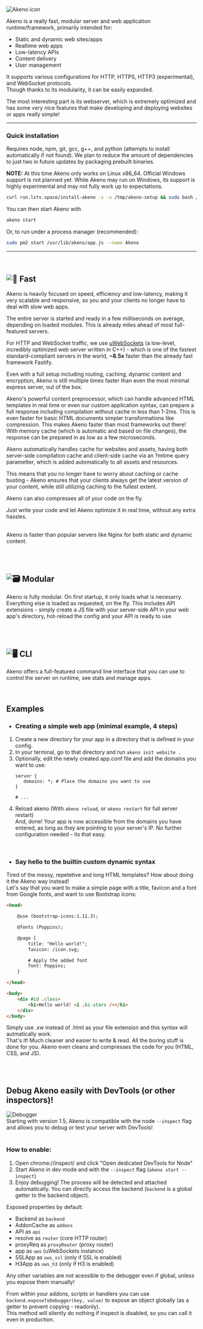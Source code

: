 <img src="https://cdn.extragon.cloud/file/a6ee0da416b4eebcd4c9899fa9caa0d7.png" alt="Akeno icon"> <br>

Akeno is a really fast, modular server and web application runtime/framework, primarily intended for:<br>
- Static and dynamic web sites/apps
- Realtime web apps
- Low-latency APIs
- Content delivery
- User management

It supports various configurations for HTTP, HTTPS, HTTP3 (experimental), and WebSocket protocols.<br>
Though thanks to its modularity, it can be easily expanded.


The most interesting part is its webserver, which is extremely optimized and has some very nice features that make developing and deploying websites or apps really simple!


---
### Quick installation
Requires node, npm, git, gcc, g++, and python (attempts to install automatically if not found). We plan to reduce the amount of dependencies to just two in future updates by packaging prebuilt binaries.<br>

**NOTE:** At this time Akeno only works on Linux x86_64. Official Windows support is not planned yet. While Akeno may run on Windows, its support is highly experimental and may not fully work up to expectations.<br>
```sh
curl run.lstv.space/install-akeno -s -o /tmp/akeno-setup && sudo bash /tmp/akeno-setup
```
You can then start Akeno with
```sh
akeno start
```
Or, to run under a process manager (recommended):
```sh
sudo pm2 start /usr/lib/akeno/app.js --name Akeno
```

---
<br>

![🚀 Fast](https://github.com/the-lstv/Akeno/assets/62482747/d7f3466c-c833-4fca-a57b-e93f7aca0882)
---

Akeno is heavily focused on speed, efficiency and low-latency, making it very scalable and responsive, so you and your clients no longer have to deal with slow web apps.

The entire server is started and ready in a few milliseconds on average, depending on loaded modules. This is already miles ahead of most full-featured servers.

For HTTP and WebSocket traffic, we use [uWebSockets](https://github.com/uNetworking/uWebSockets.js) (a low-level, incredibly optimized web server written in C++) - which is one of the fastest standard-compliant servers in the world, **~8.5x** faster than the already fast framework Fastify.

Even with a full setup including routing, caching, dynamic content and encryption, Akeno is still multiple times faster than even the most minimal express server, out of the box.

Akeno's powerful content preprocessor, which can handle advanced HTML templates in real time or even our custom application syntax, can prepare a full response including compilation without cache in less than 1-2ms. This is even faster for basic HTML documents simpler transformations like compression.
This makes Akeno faster than most frameworks out there!
With memory cache (which is automatic and based on file changes), the response can be prepared in as low as a few microseconds.

Akeno automatically handles cache for websites and assets, having both server-side compilation cache and client-side cache via an ?mtime query parametter, which is added automatically to all assets and resources.

This means that you no longer have to worry about caching or cache busting - Akeno ensures that your clients always get the latest version of your content, while still utilizing caching to the fullest extent.

Akeno can also compresses all of your code on the fly.<br>

Just write your code and let Akeno optimize it in real time, without any extra hassles.<br><br>

Akeno is faster than popular servers like Nginx for both static and dynamic content.<br>


<br><br>


![🗃️ Modular](https://github.com/the-lstv/Akeno/assets/62482747/dceb9b55-d46d-468b-9338-95369bb568d7)
---
Akeno is fully modular. On first startup, it only loads what is necesarry. Everything else is loaded as requested, on the fly.
This includes API extensions - simply create a JS file with your server-side API in your web app's directory, hot-reload the config and your API is ready to use.


<br><br>


![🖥️ CLI](https://github.com/the-lstv/Akeno/assets/62482747/924f2a21-91f4-4a42-9c22-bbe25f44ec48)
---
Akeno offers a full-featured command line interface that you can use to control the server on runtime, see stats and manage apps.

<br>

## Examples
- ### Creating a simple web app (minimal example, 4 steps)
1. Create a new directory for your app in a directory that is defined in your config.
2. In your terminal, go to that directory and run `akeno init website .`
3. Optionally, edit the newly created app.conf file and add the domains you want to use:
   ```nginx
   server {
      domains: *; # Place the domains you want to use
   }

   # ...
   ```
4. Reload akeno (With `akeno reload`, or `akeno restart` for full server restart)<br>
And, done! Your app is now accessible from the domains you have entered, as long as they are pointing to your server's IP. No further configuration needed - its that easy.


<br>


- ### Say hello to the builtin custom dynamic syntax
Tired of the messy, repetetive and long HTML templates? How about doing it the Akeno way instead!<br>
Let's say that you want to make a simple page with a title, favicon and a font from Google fonts, and want to use Bootstrap icons:
```html
<head>

    @use (bootstrap-icons:1.11.3);

    @fonts (Poppins);

    @page {
        title: "Hello world!";
        favicon: /icon.svg;

        # Apply the added font
        font: Poppins;
    }

</head>

<body>
    <div #id .class>
        <h1>Hello world! <i .bi-stars /></h1>
    </div>
</body>
```
Simply use .xw instead of .html as your file extension and this syntax will autmatically work.<br>
That's it! Much cleaner and easier to write & read. All the boring stuff is done for you. Akeno even cleans and compresses the code for you (HTML, CSS, and JS).
<br>



<br><br>
## Debug Akeno easily with DevTools (or other inspectors)! 
![Debugger](https://github.com/user-attachments/assets/c659ef12-eb18-4679-a94c-6bc1f7ff4bbd) <br>
Starting with version 1.5, Akeno is compatible with the node `--inspect` flag and allows you to debug or test your server with DevTools!<br><br>
### How to enable:
1. Open chrome://inspect/ and click "Open dedicated DevTools for Node"
2. Start Akeno in dev mode and with the `--inspect` flag (`akeno start --inspect`)
3. Enjoy debugging! The process will be detected and attached automatically. You can directly access the backend (`backend` is a global getter to the backend object).

Exposed properties by default:
- Backend as `backend`
- AddonCache as `addons`
- API as `api`
- resolve as `router` (core HTTP router)
- proxyReq as `proxyRouter` (proxy router)
- app as `uws` (uWebSockets instance)
- SSLApp as `uws_ssl` (only if SSL is enabled)<br>
- H3App as `uws_h3` (only if H3 is enabled)<br>

Any other variables are *not* acessible to the debugger even if global, unless you expose them manually!<br>

From within your addons, scripts or handlers you can use `backend.exposeToDebugger(key, value)` to expose an object globally (as a getter to prevent copying - readonly).<br>
This method will silently do nothing if inspect is disabled, so you can call it even in production.
